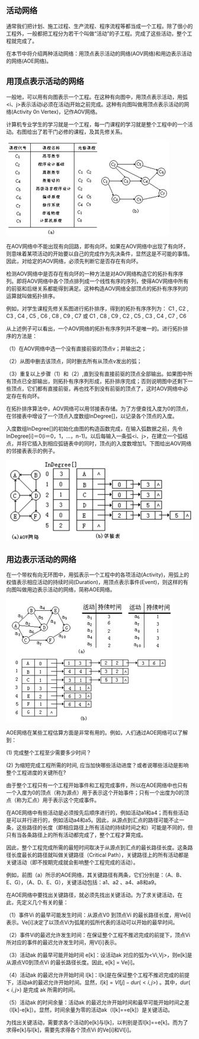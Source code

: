 ## 活动网络

通常我们把计划、施工过程、生产流程、程序流程等都当成一个工程。除了很小的工程外，一般都把工程分为若干个叫做“活动”的子工程。完成了这些活动，整个工程就完成了。

在本节中将介绍两种活动网络：用顶点表示活动的网络(AOV网络)和用边表示活动的网络(AOE网络)。 

## 用顶点表示活动的网络 

一般地，可以用有向图表示一个工程。在这种有向图中，用顶点表示活动，用弧&lt;i、j>表示活动i必须在活动j开始之前完成。这种有向图叫做用顶点表示活动的网络(Activity 0n Vertex)，记作AOV网络。

计算机专业学生的学习就是一个工程，每一门课程的学习就是整个工程中的一个活动。右图给出了若干门必修的课程，及其先修关系。 

![](img/活动网络.png)

在AOV网络中不能出现有向回路，即有向环。如果在AOV网络中出现了有向环，则意味着某项活动的开始要以自己的完成作为先决条件，显然这是不可能的事情。因此，对给定的AOV网络，必须先判断它是否存在有向环。

检测AOV网络中是否存在有向环的一种方法是对AOV网络构造它的拓扑有序序列。即将AOV网络中各个顶点排列成一个线性有序的序列，使得AOV网络中所有的前驱和后继关系都能得到满足。这种构造AOV网络全部顶点的拓扑有序序列的运算就叫做拓扑排序。 

例如，对学生课程先修关系图进行拓扑排序，得到的拓扑有序序列为：
C1 , C2 , C3 , C4 , C5 , C6 , C8 , C9 , C7 或  C1 , C8 , C9 , C2 , C5 , C3 , C4 , C7 , C6

从上述例子可以看出，一个AOV网络的拓扑有序序列并不是唯一的。进行拓扑排序的方法是：

（1）在AOV网络中选一个没有直接前驱的顶点v；并输出之；

（2）从图中删去该顶点，同时删去所有从顶点v发出的弧；

（3）重复以上步骤（1）和（2）,直到没有直接前驱的顶点全部输出。如果图中所有顶点已全部输出，则拓扑有序序列形成，拓扑排序完成；否则说明图中还剩下一些顶点，它们都有直接前驱，再也找不到没有前驱的顶点了，这时AOV网络中必定存在有向环。

在拓扑排序算法中，AOV网络可以用邻接表存储。为了方便查找入度为0的顶点，在邻接表中增设了一个顶点入度数组InDegree[]，以记录各个顶点的入度。

入度数组InDegree[]的初始化由图的构造函数完成，在输入弧数据之前，先令InDegree[i]＝0(i＝0，1，…，n-1)。以后每输入一条弧<i、j>，在建立一个弧结点，并将它插入到相应弧链表中的同时，顶点j的入度数增加1。下图给出AOV网络的邻接表表示的例子。

![](img/拓扑排序.png)

## 用边表示活动的网络 

在一个带权有向无环图中，用弧表示一个工程中的各项活动(Activity)，用弧上的权值表示相应活动的持续时间(Duration)，用顶点表示事件(Event)，则这样的有向图叫做用边表示活动的网络，简称AOE网络。

![](img/活动网络2.png) 

AOE网络在某些工程估算方面是非常有用的。例如，人们通过AOE网络可以了解到：

(1) 完成整个工程至少需要多少时间？

(2) 为缩短完成工程所需的时间, 应当加快哪些活动进度？或者说哪些活动是影响整个工程进度的关键所在?

由于整个工程只有一个工程开始事件和工程完成事件，所以在AOE网络中也只有一个入度为0的顶点（称为源点）用于表示这个开始事件；只有一个出度为0的顶点（称为汇点）用于表示这个完成事件。

在AOE网络中有些活动是必须按先后顺序进行的，例如活动a1和a4；而有些活动是可以并行进行的，例如活动a4和a5。因此，从源点到汇点的路径可能不止一条，这些路径的长度（即相应路径上所有活动的持续时间之和）可能是不同的，但只有当各条路径上的所有活动都完成了，整个工程才算完成。

因此，整个工程完成所需的最短时间取决于从源点到汇点的最长路径长度。这条路径长度最长的路径就叫做关键路径（Critical Path），关键路径上的所有活动都是关键活动（即不按期完成就会影响整个工程完成的活动）。 

例如，前图（a）所示的AOE网络，其关键路径有两条，它们分别是：（A、B、E、G），（A、D、E、G），关键活动包括：a1、a2 、a4、a8和a9。 

在AOE网络中要找出关键路径，就必须先找出关键活动。为了求关键活动，在此，先定义几个有关的量：

（1）事件Vi 的最早可能发生时间：从源点V0 到顶点Vi 的最长路径长度，用Ve[i]表示。Ve[i]决定了以顶点Vi为弧尾的弧所代表的活动可以开始的最早时间。

（2）事件Vi的最迟允许发生时间：在保证整个工程不推迟完成的前提下，顶点Vi 所对应的事件的最迟允许发生时间，用Vl[i]表示。

（3）活动ak 的最早可能开始时间 e[k]：设活动ak 对应的弧为<Vi,Vj>，则e[k]是从源点V0到顶点Vi 的最长路径长度。因此, e[k] = Ve[i]。

（4）活动ak 的最迟允许开始时间 l[k]：l[k]是在保证整个工程不推迟完成的前提下，活动ak的最迟允许开始时间。显然，$l[k] = Vl[j] - dur(<i, j>)$ 。其中，$dur(<i, j>)$ 是完成 ak 所需的时间。

（5）活动ak 的时间余量：活动ak 的最迟允许开始时间和最早可能开始时间之差（l[k]-e[k]）。显然，时间余量为零的活动ak（l[k]==e[k]）是关键活动。

为找出关键活动，需要求各个活动的e[k]与l[k]，以判别是否l[k]==e[k]。而为了求得e[k]与l[k]，需要先求得各个顶点Vi 的Ve[i]和Vl[i]。 